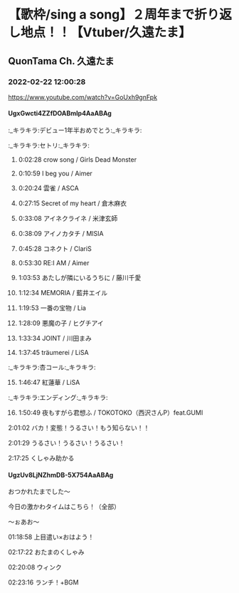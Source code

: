 # 【歌枠/sing a song】２周年まで折り返し地点！！【Vtuber/久遠たま】

## QuonTama Ch. 久遠たま

### 2022-02-22 12:00:28

https://www.youtube.com/watch?v=GoUxh9gnFpk

#### UgxGwcti4ZZfDOABmlp4AaABAg

:_キラキラ:デビュー1年半おめでとう:_キラキラ:



:_キラキラ:セトリ:_キラキラ:



01. 0:02:28 crow song / Girls Dead Monster

02. 0:10:59 I beg you / Aimer

03. 0:20:24 雲雀 / ASCA

04. 0:27:15 Secret of my heart / 倉木麻衣

05. 0:33:08 アイネクライネ / 米津玄師

06. 0:38:09 アイノカタチ / MISIA

07. 0:45:28 コネクト / ClariS

08. 0:53:30 RE:I AM / Aimer

09. 1:03:53 あたしが隣にいるうちに / 藤川千愛

10. 1:12:34 MEMORIA / 藍井エイル

11. 1:19:53 一番の宝物 / Lia

12. 1:28:09 悪魔の子 / ヒグチアイ

13. 1:33:34 JOINT / 川田まみ

14. 1:37:45 träumerei / LiSA



:_キラキラ:杏コール:_キラキラ:



15. 1:46:47 紅蓮華 / LiSA



:_キラキラ:エンディング:_キラキラ:



16. 1:50:49 夜もすがら君想ふ / TOKOTOKO（西沢さんP）feat.GUMI



2:01:02 バカ！変態！うるさい！もう知らない！！

2:01:29 うるさい！うるさい！うるさい！

2:17:25 くしゃみ助かる



#### UgzUv8LjNZhmDB-5X754AaABAg

おつかれたまでした～

今日の激かわタイムはこちら！（全部）

～ぉあお～

01:18:58 上目遣い×おはよう！

02:17:22 おたまのくしゃみ

02:20:08 ウィンク

02:23:16 ランチ！+BGM

